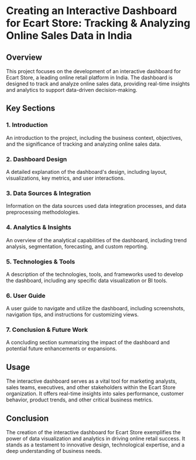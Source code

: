 # Creating an Interactive Dashboard for Ecart Store: Tracking & Analyzing Online Sales Data in India

## Overview

This project focuses on the development of an interactive dashboard for Ecart Store, a leading online retail platform in India. The dashboard is designed to track and analyze online sales data, providing real-time insights and analytics to support data-driven decision-making.

## Key Sections

### 1. Introduction
An introduction to the project, including the business context, objectives, and the significance of tracking and analyzing online sales data.

### 2. Dashboard Design
A detailed explanation of the dashboard's design, including layout, visualizations, key metrics, and user interactions.

### 3. Data Sources & Integration
Information on the data sources used data integration processes, and data preprocessing methodologies.

### 4. Analytics & Insights
An overview of the analytical capabilities of the dashboard, including trend analysis, segmentation, forecasting, and custom reporting.

### 5. Technologies & Tools
A description of the technologies, tools, and frameworks used to develop the dashboard, including any specific data visualization or BI tools.

### 6. User Guide
A user guide to navigate and utilize the dashboard, including screenshots, navigation tips, and instructions for customizing views.

### 7. Conclusion & Future Work
A concluding section summarizing the impact of the dashboard and potential future enhancements or expansions.

## Usage

The interactive dashboard serves as a vital tool for marketing analysts, sales teams, executives, and other stakeholders within the Ecart Store organization. It offers real-time insights into sales performance, customer behavior, product trends, and other critical business metrics.

## Conclusion

The creation of the interactive dashboard for Ecart Store exemplifies the power of data visualization and analytics in driving online retail success. It stands as a testament to innovative design, technological expertise, and a deep understanding of business needs.

